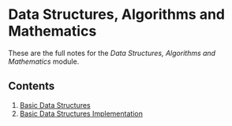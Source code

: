 # Data Structures, Algorithms and Mathematics

These are the full notes for the *Data Structures, Algorithms and Mathematics* module.

## Contents

1.    [Basic Data Structures](week1.md)
1.    [Basic Data Structures Implementation](week2.md)
